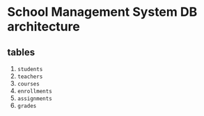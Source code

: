 # School Management System DB architecture

## tables

1. `students`
2. `teachers`
3. `courses`
4. `enrollments`
5. `assignments`
6. `grades`
